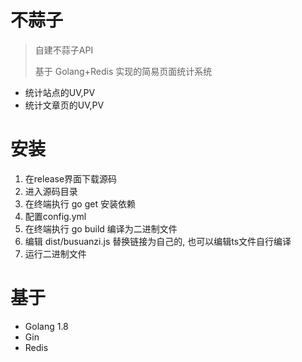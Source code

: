 # 不蒜子

> 自建不蒜子API
> 
> 基于 Golang+Redis 实现的简易页面统计系统

  - 统计站点的UV,PV
  - 统计文章页的UV,PV

# 安装

1. 在release界面下载源码
2. 进入源码目录
3. 在终端执行 go get 安装依赖
4. 配置config.yml
5. 在终端执行 go build 编译为二进制文件
6. 编辑 dist/busuanzi.js 替换链接为自己的, 也可以编辑ts文件自行编译
7. 运行二进制文件

# 基于

  - Golang 1.8
  - Gin
  - Redis